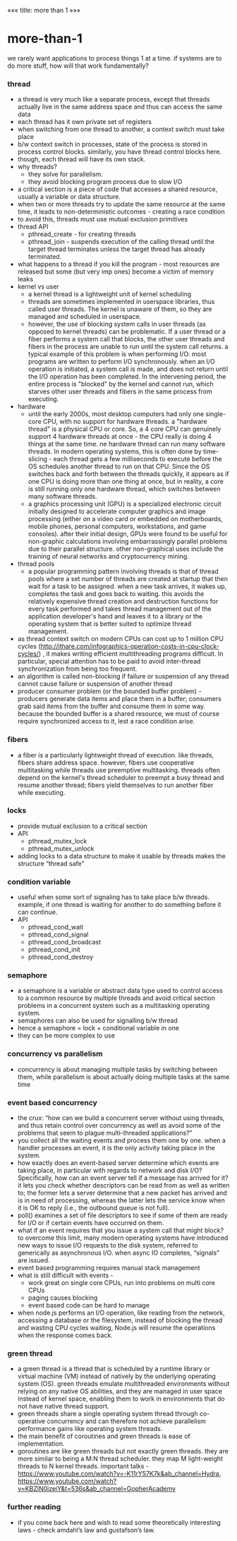 «««
title: more than 1
»»»

# more-than-1

we rarely want applications to process things 1 at a time. if systems are to do more stuff, how will that work fundamentally?

### thread
- a thread is very much like a separate process, except that threads actually live in the same address space and thus can access the same data
- each thread has it own private set of registers
- when switching from one thread to another, a context switch must take place
- b/w context switch in processes, state of the process is stored in process control blocks. similarly, you have thread control blocks here.
- though, each thread will have its own stack.
- why threads?
    - they solve for parallelism.
    - they avoid blocking program process due to slow I/O
- a critical section is a piece of code that accesses a shared resource, usually a variable or data structure.
- when two or more threads try to update the same resource at the same time, it leads to non-deterministic outcomes - creating a race condition
- to avoid this, threads must use mutual exclusion primitives
- thread API
    - pthread_create -  for creating threads
    - pthread_join - suspends execution of the calling thread until the target thread terminates unless the target thread has already terminated.
- what happens to a thread if you kill the program - most resources are released but some (but very imp ones) become a victim of memory leaks
- kernel vs user
    - a kernel thread is a lightweight unit of kernel scheduling
    - threads are sometimes implemented in userspace libraries, thus called user threads. The kernel is unaware of them, so they are managed and scheduled in userspace.
    - however, the use of blocking system calls in user threads (as opposed to kernel threads) can be problematic. If a user thread or a fiber performs a system call that blocks, the other user threads and fibers in the process are unable to run until the system call returns. a typical example of this problem is when performing I/O: most programs are written to perform I/O synchronously. when an I/O operation is initiated, a system call is made, and does not return until the I/O operation has been completed. In the intervening period, the entire process is "blocked" by the kernel and cannot run, which starves other user threads and fibers in the same process from executing.
- hardware
    - until the early 2000s, most desktop computers had only one single-core CPU, with no support for hardware threads. a "hardware thread" is a physical CPU or core. So, a 4 core CPU can genuinely support 4 hardware threads at once - the CPU really is doing 4 things at the same time. ne hardware thread can run many software threads. In modern operating systems, this is often done by time-slicing - each thread gets a few milliseconds to execute before the OS schedules another thread to run on that CPU. Since the OS switches back and forth between the threads quickly, it appears as if one CPU is doing more than one thing at once, but in reality, a core is still running only one hardware thread, which switches between many software threads.
    - a graphics processing unit (GPU) is a specialized electronic circuit initially designed to accelerate computer graphics and image processing (either on a video card or embedded on motherboards, mobile phones, personal computers, workstations, and game consoles). after their initial design, GPUs were found to be useful for non-graphic calculations involving embarrassingly parallel problems due to their parallel structure. other non-graphical uses include the training of neural networks and cryptocurrency mining.
- thread pools
    - a popular programming pattern involving threads is that of thread pools where a set number of threads are created at startup that then wait for a task to be assigned. when a new task arrives, it wakes up, completes the task and goes back to waiting. this avoids the relatively expensive thread creation and destruction functions for every task performed and takes thread management out of the application developer's hand and leaves it to a library or the operating system that is better suited to optimize thread management. 
- as thread context switch on modern CPUs can cost up to 1 million CPU cycles (http://ithare.com/infographics-operation-costs-in-cpu-clock-cycles/) , it makes writing efficient multithreading programs difficult. In particular, special attention has to be paid to avoid inter-thread synchronization from being too frequent.
- an algorithm is called non-blocking if failure or suspension of any thread cannot cause failure or suspension of another thread
- producer consumer problem (or the bounded buffer problem) - producers generate data items and place them in a buffer; consumers grab said items from the buffer and consume them in some way. because the bounded buffer is a shared resource, we must of course require synchronized access to it, lest a race condition arise.

### fibers
-  a fiber is a particularly lightweight thread of execution. like threads, fibers share address space. however, fibers use cooperative multitasking while threads use preemptive multitasking. threads often depend on the kernel's thread scheduler to preempt a busy thread and resume another thread; fibers yield themselves to run another fiber while executing.

### locks
- provide mutual exclusion to a critical section
- API
    - pthread_mutex_lock
    - pthread_mutex_unlock
- adding locks to a data structure to make it usable by threads makes the structure “thread safe”

### condition variable
- useful when some sort of signaling has to take place b/w threads. example, if one thread is waiting for another to do something before it can continue.
- API
    - pthread_cond_wait
    - pthread_cond_signal
    - pthread_cond_broadcast
    - pthread_cond_init
    - pthread_cond_destroy

### semaphore
- a semaphore is a variable or abstract data type used to control access to a common resource by multiple threads and avoid critical section problems in a concurrent system such as a multitasking operating system.
- semaphores can also be used for signalling b/w thread
- hence a semaphore = lock + conditional variable in one
- they can be more complex to use

### concurrency vs parallelism
- concurrency is about managing multiple tasks by switching between them, while parallelism is about actually doing multiple tasks at the same time

### event based concurrency
- the crux: “how can we build a concurrent server without using threads, and thus retain control over concurrency as well as avoid some of the problems that seem to plague multi-threaded applications?”
- you collect all the waiting events and process them one by one. when a handler processes an event, it is the only activity taking place in the system.
- how exactly does an event-based server determine which events are taking place, in particular with regards to network and disk I/O? Specifically, how can an event server tell if a message has arrived for it? it lets you check whether descriptors can be read from as well as written to; the former lets a server determine that a new packet has arrived and is in need of processing, whereas the latter lets the service know when it is OK to reply (i.e., the outbound queue is not full).
- poll() examines a set of file descriptors to see if some of them are ready for I/O or if certain events have occurred on them.
- what if an event requires that you issue a system call that might block? to overcome this limit, many modern operating systems have introduced new ways to issue I/O requests to the disk system, referred to generically as asynchronous I/O. when async IO completes, “signals” are issued.
- event based programming requires manual stack management
- what is still difficult with events - 
    - work great on single core CPUs, run into problems on multi core CPUs
    - paging causes blocking
    - event based code can be hard to manage
- when node.js performs an I/O operation, like reading from the network, accessing a database or the filesystem, instead of blocking the thread and wasting CPU cycles waiting, Node.js will resume the operations when the response comes back.

### green thread
- a green thread is a thread that is scheduled by a runtime library or virtual machine (VM) instead of natively by the underlying operating system (OS). green threads emulate multithreaded environments without relying on any native OS abilities, and they are managed in user space instead of kernel space, enabling them to work in environments that do not have native thread support.
- green threads share a single operating system thread through co-operative concurrency and can therefore not achieve parallelism performance gains like operating system threads.
- the main benefit of coroutines and green threads is ease of implementation.
- goroutines are like green threads but not exactly green threads. they are more similar to being a M:N thread scheduler. they map M light-weight threads to N kernel threads. important talks - https://www.youtube.com/watch?v=-K11rY57K7k&ab_channel=Hydra, https://www.youtube.com/watch?v=KBZlN0izeiY&t=536s&ab_channel=GopherAcademy

### further reading
- if you come back here and wish to read some theoretically interesting laws - check amdahl’s law and gustafson’s law.
